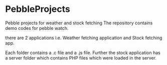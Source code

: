 # PebbleProjects
Pebble projects for weather and stock fetching
The repository contains demo codes for pebble watch.

there are 2 applications i.e. Weather fetching application and Stock fetching app.

Each folder contains a .c file and a .js file. Further the stock application has a server folder which contains PHP files which were loaded in the server.
